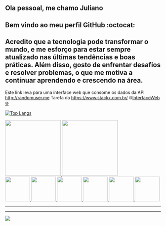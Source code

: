 ## Ola pessoal, me chamo Juliano
## Bem vindo ao meu perfil GitHub :octocat:

 ## Acredito que a tecnologia pode transformar o mundo, e me esforço para estar sempre atualizado nas últimas tendências e boas práticas. Além disso, gosto de enfrentar desafios e resolver problemas, o que me motiva a continuar aprendendo e crescendo na área.

 Este link leva para uma interface web que consome os dados da API http://randomuser.me Tarefa da https://www.stackx.com.br/
:globe_with_meridians:<a href="https://julianooutlook.github.io/interfaceWeb/">InterfaceWeb:globe_with_meridians:

![Top Langs](https://github-readme-stats.vercel.app/api/top-langs/?username=Julianooutlook&layout=donut-vertical)

<div>
<a href="https://github.com/Julianooutlook?tab=repositories">
<img loading="lazy" height="180em" src="https://github-readme-stats.vercel.app/api/top-langs/?username=Julianooutlook&layout=compact&langs_count=7&theme=dracula"/>
<img loading="lazy" height="180em" src="https://github-readme-stats.vercel.app/api?username=Julianooutlook&show_icons=true&theme=dracula&include_all_commits=true&count_private=true"/>
</div>


<div>
    <img src="https://cdn.jsdelivr.net/gh/devicons/devicon@latest/icons/html5/html5-original.svg" width="80">
    <img src="https://cdn.jsdelivr.net/gh/devicons/devicon@latest/icons/css3/css3-original.svg" width="80">
    <img src="https://cdn.jsdelivr.net/gh/devicons/devicon@latest/icons/javascript/javascript-original.svg" width="80">
    <img src="https://cdn.jsdelivr.net/gh/devicons/devicon@latest/icons/docker/docker-plain-wordmark.svg" width="80">
    <img src="https://cdn.jsdelivr.net/gh/devicons/devicon@latest/icons/mysql/mysql-original.svg" width="80">
    <img src="https://cdn.jsdelivr.net/gh/devicons/devicon@latest/icons/git/git-original.svg" width="80">
</div>
<hr>
<hr>

<div>
<a href="https://www.linkedin.com/in/seu-usuário-linkedln-aqui" target="_blank"><img loading="lazy" src="https://img.shields.io/badge/-LinkedIn-%230077B5?style=for-the-badge&logo=linkedin&logoColor=white" target="_blank"></a>   
</div>
